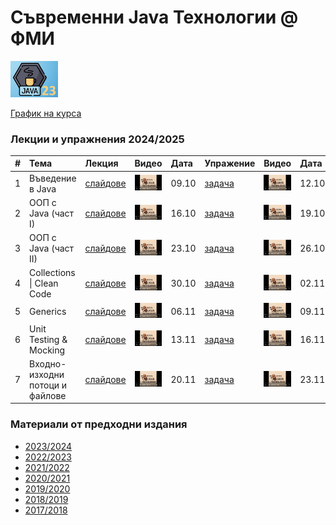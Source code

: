 # Съвременни Java Технологии @ ФМИ

<img src="web/images/java-23.png"  width="15%" height="15%">

[График на курса](https://github.com/fmi/java-course/tree/master/docs/00-schedule)

### Лекции и упражнения 2024/2025

| # | Тема | Лекция | Видео | Дата | Упражение | Видео | Дата |
| - | :--- | :----- | :---- | :--- | :-------- | :---- | :--- |
| 1 | Въведение в Java | [слайдове](https://fmi.github.io/java-course/01-intro-to-java/lecture/slides.html) | [![Video](web/images/mjt-on-youtube.png)](https://youtu.be/X1bh5oAggsQ) | 09.10 | [задача](https://github.com/fmi/java-course/tree/master/01-intro-to-java/lab) | [![Video](web/images/mjt-on-youtube.png)](https://youtu.be/Bs3v6fr_qHk) | 12.10 |
| 2 | ООП с Java (част I) | [слайдове](https://fmi.github.io/java-course/02-oop-in-java-i/lecture/slides.html) | [![Video](web/images/mjt-on-youtube.png)](https://youtu.be/nUqYohPFCfE) | 16.10 | [задача](https://github.com/fmi/java-course/tree/master/02-oop-in-java-i/lab) | [![Video](web/images/mjt-on-youtube.png)](https://youtu.be/XMIRX9M9zmI) | 19.10 |
| 3 | ООП с Java (част II) | [слайдове](https://fmi.github.io/java-course/03-oop-in-java-ii/lecture/slides.html) | [![Video](web/images/mjt-on-youtube.png)](https://youtu.be/BwdJJoqO798) | 23.10 | [задача](https://github.com/fmi/java-course/tree/master/03-oop-in-java-ii/lab) | [![Video](web/images/mjt-on-youtube.png)](https://youtu.be/Un5xsZj_5ug) | 26.10 |
| 4 | Collections \| Clean Code | [слайдове](https://fmi.github.io/java-course/04-collections-clean-code/lecture/slides.html) | [![Video](web/images/mjt-on-youtube.png)](https://youtu.be/h-FNxLIp4DY) | 30.10 | [задача](https://github.com/fmi/java-course/tree/master/04-collections-clean-code/lab) | [![Video](web/images/mjt-on-youtube.png)](https://youtu.be/gWVSCUfa_qc) | 02.11 |
| 5 | Generics | [слайдове](https://fmi.github.io/java-course/05-generics/lecture/slides.html) | [![Video](web/images/mjt-on-youtube.png)](https://youtu.be/a0XvgZUd5dE) | 06.11 | [задача](https://github.com/fmi/java-course/tree/master/05-generics/lab) | [![Video](web/images/mjt-on-youtube.png)](https://youtu.be/0HrQUcQ0EwE) | 09.11 |
| 6 | Unit Testing & Mocking | [слайдове](https://fmi.github.io/java-course/06-unit-testing-and-mocking/lecture/slides.html) | [![Video](web/images/mjt-on-youtube.png)](https://youtu.be/A6QWM5uWGUE) | 13.11 | [задача](https://github.com/fmi/java-course/tree/master/06-unit-testing-and-mocking/lab) | [![Video](web/images/mjt-on-youtube.png)](https://youtu.be/7Z-5MBybZgY) | 16.11 |
| 7 | Входно-изходни потоци и файлове | [слайдове](https://fmi.github.io/java-course/07-io-streams-and-files/lecture/slides.html) | [![Video](web/images/mjt-on-youtube.png)](https://youtu.be/RrAyIA9JkbY) | 20.11 | [задача](https://github.com/fmi/java-course/tree/master/07-io-streams-and-files/lab) | [![Video](web/images/mjt-on-youtube.png)](https://youtu.be/XqWWgpTfkEQ) | 23.11 |

### Материали от предходни издания

- [2023/2024](https://github.com/fmi/java-course/tree/mjt-2023-2024)
- [2022/2023](https://github.com/fmi/java-course/tree/mjt-2022-2023)
- [2021/2022](https://github.com/fmi/java-course/tree/mjt-2021-2022)
- [2020/2021](https://github.com/fmi/java-course/tree/mjt-2020-2021)
- [2019/2020](https://github.com/fmi/java-course/tree/mjt-2019-2020)
- [2018/2019](https://github.com/fmi/java-course/tree/mjt-2018-2019)
- [2017/2018](https://github.com/fmi/java-course/tree/mjt-2017-2018)
